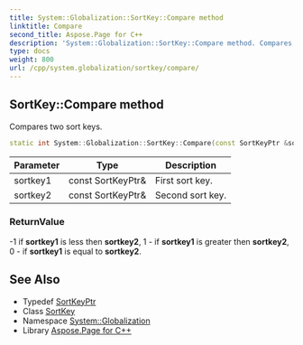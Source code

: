 ```yaml
---
title: System::Globalization::SortKey::Compare method
linktitle: Compare
second_title: Aspose.Page for C++
description: 'System::Globalization::SortKey::Compare method. Compares two sort keys in C++.'
type: docs
weight: 800
url: /cpp/system.globalization/sortkey/compare/
---
```

## SortKey::Compare method


Compares two sort keys.

```cpp
static int System::Globalization::SortKey::Compare(const SortKeyPtr &sortkey1, const SortKeyPtr &sortkey2)
```


| Parameter | Type | Description |
| --- | --- | --- |
| sortkey1 | const SortKeyPtr\& | First sort key. |
| sortkey2 | const SortKeyPtr\& | Second sort key. |

### ReturnValue

-1 if **sortkey1** is less then **sortkey2**, 1 - if **sortkey1** is greater then **sortkey2**, 0 - if **sortkey1** is equal to **sortkey2**.

## See Also

* Typedef [SortKeyPtr](../../sortkeyptr/)
* Class [SortKey](../)
* Namespace [System::Globalization](../../)
* Library [Aspose.Page for C++](../../../)
